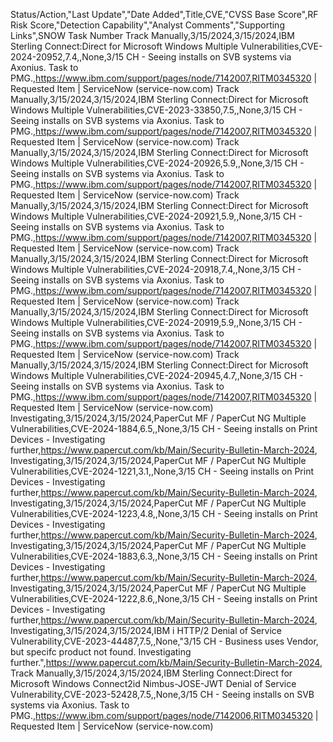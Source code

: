 Status/Action,"Last
Update","Date
Added",Title,CVE,"CVSS
Base Score",RF Risk Score,"Detection
Capability","Analyst
Comments","Supporting
Links",SNOW Task Number
Track Manually,3/15/2024,3/15/2024,IBM Sterling Connect:Direct for Microsoft Windows Multiple Vulnerabilities,CVE-2024-20952,7.4,,None,3/15 CH - Seeing installs on SVB systems via Axonius. Task to PMG.,https://www.ibm.com/support/pages/node/7142007,RITM0345320 | Requested Item | ServiceNow (service-now.com)
Track Manually,3/15/2024,3/15/2024,IBM Sterling Connect:Direct for Microsoft Windows Multiple Vulnerabilities,CVE-2023-33850,7.5,,None,3/15 CH - Seeing installs on SVB systems via Axonius. Task to PMG.,https://www.ibm.com/support/pages/node/7142007,RITM0345320 | Requested Item | ServiceNow (service-now.com)
Track Manually,3/15/2024,3/15/2024,IBM Sterling Connect:Direct for Microsoft Windows Multiple Vulnerabilities,CVE-2024-20926,5.9,,None,3/15 CH - Seeing installs on SVB systems via Axonius. Task to PMG.,https://www.ibm.com/support/pages/node/7142007,RITM0345320 | Requested Item | ServiceNow (service-now.com)
Track Manually,3/15/2024,3/15/2024,IBM Sterling Connect:Direct for Microsoft Windows Multiple Vulnerabilities,CVE-2024-20921,5.9,,None,3/15 CH - Seeing installs on SVB systems via Axonius. Task to PMG.,https://www.ibm.com/support/pages/node/7142007,RITM0345320 | Requested Item | ServiceNow (service-now.com)
Track Manually,3/15/2024,3/15/2024,IBM Sterling Connect:Direct for Microsoft Windows Multiple Vulnerabilities,CVE-2024-20918,7.4,,None,3/15 CH - Seeing installs on SVB systems via Axonius. Task to PMG.,https://www.ibm.com/support/pages/node/7142007,RITM0345320 | Requested Item | ServiceNow (service-now.com)
Track Manually,3/15/2024,3/15/2024,IBM Sterling Connect:Direct for Microsoft Windows Multiple Vulnerabilities,CVE-2024-20919,5.9,,None,3/15 CH - Seeing installs on SVB systems via Axonius. Task to PMG.,https://www.ibm.com/support/pages/node/7142007,RITM0345320 | Requested Item | ServiceNow (service-now.com)
Track Manually,3/15/2024,3/15/2024,IBM Sterling Connect:Direct for Microsoft Windows Multiple Vulnerabilities,CVE-2024-20945,4.7,,None,3/15 CH - Seeing installs on SVB systems via Axonius. Task to PMG.,https://www.ibm.com/support/pages/node/7142007,RITM0345320 | Requested Item | ServiceNow (service-now.com)
Investigating,3/15/2024,3/15/2024,PaperCut MF / PaperCut NG Multiple Vulnerabilities,CVE-2024-1884,6.5,,None,3/15 CH - Seeing installs on Print Devices - Investigating further,https://www.papercut.com/kb/Main/Security-Bulletin-March-2024,
Investigating,3/15/2024,3/15/2024,PaperCut MF / PaperCut NG Multiple Vulnerabilities,CVE-2024-1221,3.1,,None,3/15 CH - Seeing installs on Print Devices - Investigating further,https://www.papercut.com/kb/Main/Security-Bulletin-March-2024,
Investigating,3/15/2024,3/15/2024,PaperCut MF / PaperCut NG Multiple Vulnerabilities,CVE-2024-1223,4.8,,None,3/15 CH - Seeing installs on Print Devices - Investigating further,https://www.papercut.com/kb/Main/Security-Bulletin-March-2024,
Investigating,3/15/2024,3/15/2024,PaperCut MF / PaperCut NG Multiple Vulnerabilities,CVE-2024-1883,6.3,,None,3/15 CH - Seeing installs on Print Devices - Investigating further,https://www.papercut.com/kb/Main/Security-Bulletin-March-2024,
Investigating,3/15/2024,3/15/2024,PaperCut MF / PaperCut NG Multiple Vulnerabilities,CVE-2024-1222,8.6,,None,3/15 CH - Seeing installs on Print Devices - Investigating further,https://www.papercut.com/kb/Main/Security-Bulletin-March-2024,
Investigating,3/15/2024,3/15/2024,IBM i HTTP/2 Denial of Service Vulnerability,CVE-2023-44487,7.5,,None,"3/15 CH - Business uses Vendor, but specifc product not found. Investigating further.",https://www.papercut.com/kb/Main/Security-Bulletin-March-2024,
Track Manually,3/15/2024,3/15/2024,IBM Sterling Connect:Direct for Microsoft Windows Connect2id Nimbus-JOSE-JWT Denial of Service Vulnerability,CVE-2023-52428,7.5,,None,3/15 CH - Seeing installs on SVB systems via Axonius. Task to PMG.,https://www.ibm.com/support/pages/node/7142006,RITM0345320 | Requested Item | ServiceNow (service-now.com)
